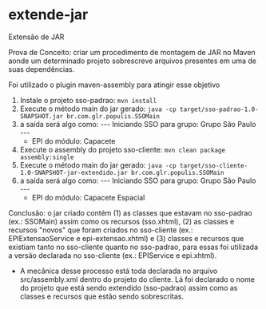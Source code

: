 extende-jar
===========

Extensão de JAR


Prova de Conceito: criar um procedimento de montagem de JAR no Maven aonde um determinado projeto sobrescreve arquivos presentes em uma de suas dependências.


Foi utilizado o plugin maven-assembly para atingir esse objetivo


1. Instale o projeto sso-padrao: `mvn install`
2. Execute o método main do jar gerado: `java -cp target/sso-padrao-1.0-SNAPSHOT.jar br.com.glr.populis.SSOMain`
3. a saída será algo como:
    --- Iniciando SSO para grupo: Grupo São Paulo ---
    - EPI do módulo: Capacete
4. Execute o assembly do projeto sso-cliente: `mvn clean package assembly:single`
5. Execute o método main do jar gerado: `java -cp target/sso-cliente-1.0-SNAPSHOT-jar-extendido.jar br.com.glr.populis.SSOMain`
6. a saída será algo como:
    --- Iniciando SSO para grupo: Grupo São Paulo ---
    - EPI do módulo: Capacete Espacial

Conclusão: o jar criado contém (1) as classes que estavam no sso-padrao (ex.: SSOMain) assim como os recursos (sso.xhtml), (2) as classes e recursos "novos" que foram criados no sso-cliente (ex.: EPIExtensaoService e epi-extensao.xhtml) e (3) classes e recursos que existiam tanto no sso-cliente quanto no sso-padrao, para essas foi utilizada a versão declarada no sso-cliente (ex.: EPIService e epi.xhtml).

* A mecânica desse processo está toda declarada no arquivo src/assembly.xml dentro do projeto do cliente. Lá foi declarado o nome do projeto que está sendo extendido (sso-padrao) assim como as classes e recursos que estão sendo sobrescritas.

